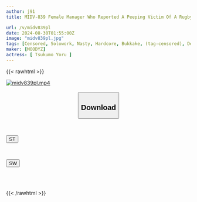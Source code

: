 ```yaml
---
author: j91
title: MIDV-839 Female Manager Who Reported A Peeping Victim Of A Rugby Club Member Is Gang-raped By A Grudge. Insatiable Piston Confinement Bukkake Gangbang Tsukigumo Yoru

url: /v/midv839pl
date: 2024-08-30T01:55:00Z
image: "midv839pl.jpg"
tags: [Censored, Solowork, Nasty, Hardcore, Bukkake, (tag-censored), Deep Throating, Club Activities - Manager	]
maker: [MOODYZ]
actress: [ Tsukumo Yoru ]
---
```



{{< rawhtml >}}

<div class="video" data-videoid="Xgg7Y0wYxbsDRel">
    <a href="javascript:;">
        <img src="/v/midv839pl/midv839pl.jpg" width="WIDTH" height="HEIGHT" alt="midv839pl.mp4" loading="lazy">
    </a>
</div>

<script type="text/javascript" src="https://j91.asia/asset/on-demand-st.js"></script>

<br>
  <link rel="stylesheet" href="https://j91.asia/asset/bs5.css">
  
  <center>
  <button class="btn btn-primary" type="button" data-bs-toggle="collapse" data-bs-target=".multi-collapse" aria-expanded="false" aria-controls="multiCollapseExample1 multiCollapseExample2"><h2>Download</h2></button></center>
</p>
<div class="row">
  <div class="col">
    <div class="collapse multi-collapse" id="multiCollapseExample1">
      <div class="card card-body">
	      	      <br>
<div class="buttons">  
<p><a href="/v/midv839pl/st.html" target="_blank"><button class="btn-hover color-3"><i class="fa fa-download"></i> ST</button></a></p></div>
    </div>
  </div>
</div>
  <div class="col">
    <div class="collapse multi-collapse" id="multiCollapseExample2">
      <div class="card card-body">
	      <br>
<div class="buttons">
<p><a href="/v/midv839pl/sw.html" target="_blank"><button class="btn-hover color-2"><i class="fa fa-download"></i> SW</button></a></p></div>
<br><br>
      </div>
    </div>
  </div>
</div>

{{< /rawhtml >}}